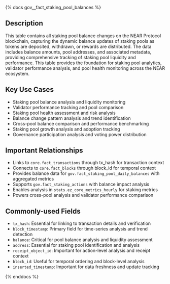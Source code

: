 {% docs gov__fact_staking_pool_balances %}

## Description
This table contains all staking pool balance changes on the NEAR Protocol blockchain, capturing the dynamic balance updates of staking pools as tokens are deposited, withdrawn, or rewards are distributed. The data includes balance amounts, pool addresses, and associated metadata, providing comprehensive tracking of staking pool liquidity and performance. This table provides the foundation for staking pool analytics, validator performance analysis, and pool health monitoring across the NEAR ecosystem.

## Key Use Cases
- Staking pool balance analysis and liquidity monitoring
- Validator performance tracking and pool comparison
- Staking pool health assessment and risk analysis
- Balance change pattern analysis and trend identification
- Cross-pool balance comparison and performance benchmarking
- Staking pool growth analysis and adoption tracking
- Governance participation analysis and voting power distribution

## Important Relationships
- Links to `core.fact_transactions` through tx_hash for transaction context
- Connects to `core.fact_blocks` through block_id for temporal context
- Provides balance data for `gov.fact_staking_pool_daily_balances` with aggregated metrics
- Supports `gov.fact_staking_actions` with balance impact analysis
- Enables analysis in `stats.ez_core_metrics_hourly` for staking metrics
- Powers cross-pool analysis and validator performance comparison

## Commonly-used Fields
- `tx_hash`: Essential for linking to transaction details and verification
- `block_timestamp`: Primary field for time-series analysis and trend detection
- `balance`: Critical for pool balance analysis and liquidity assessment
- `address`: Essential for staking pool identification and analysis
- `receipt_object_id`: Important for action-level analysis and receipt context
- `block_id`: Useful for temporal ordering and block-level analysis
- `inserted_timestamp`: Important for data freshness and update tracking

{% enddocs %} 